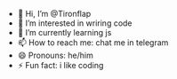 - 👋 Hi, I’m @Tironflap
- 👀 I’m interested in wriring code
- 🌱 I’m currently learning js
- 📫 How to reach me: chat me in telegram
- 😄 Pronouns: he/him
- ⚡ Fun fact: i like coding

<!---
Tironflap/Tironflap is a ✨ special ✨ repository because its `README.md` (this file) appears on your GitHub profile.
You can click the Preview link to take a look at your changes.
--->
